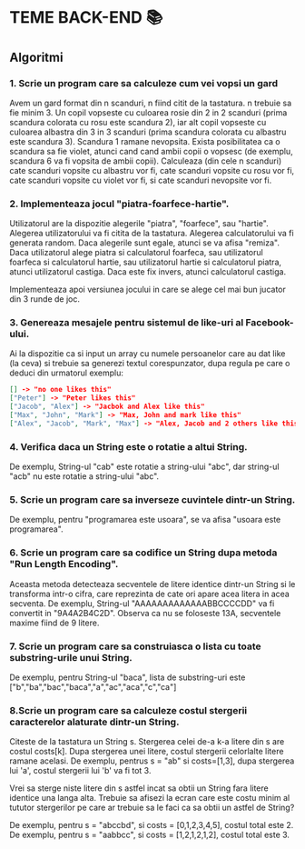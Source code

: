 # TEME BACK-END 📚

## Algoritmi 

### 1. Scrie un program care sa calculeze cum vei vopsi un gard
Avem un gard format din n scanduri, n fiind citit de la tastatura. n trebuie sa fie minim 3.
Un copil vopseste cu culoarea rosie din 2 in 2 scanduri (prima scandura colorata cu rosu este scandura 2), iar alt copil vopseste cu culoarea albastra din 3 in 3 scanduri (prima scandura colorata cu albastru este scandura 3).
Scandura 1 ramane nevopsita.
Exista posibilitatea ca o scandura sa fie violet, atunci cand cand ambii copii o vopsesc (de exemplu, scandura 6 va fi vopsita de ambii copii).
Calculeaza (din cele n scanduri) cate scanduri vopsite cu albastru vor fi, cate scanduri vopsite cu rosu vor fi, cate scanduri vopsite cu violet vor fi, si cate scanduri nevopsite vor fi.

### 2. Implementeaza jocul "piatra-foarfece-hartie".
Utilizatorul are la dispozitie alegerile "piatra", "foarfece", sau "hartie".
Alegerea utilizatorului va fi citita de la tastatura.
Alegerea calculatorului va fi generata random.
Daca alegerile sunt egale, atunci se va afisa "remiza".
Daca utilizatorul alege piatra si calculatorul foarfeca, sau utilizatorul foarfeca si calculatorul hartie, sau utilizatorul hartie si calculatorul piatra, atunci utilizatorul castiga.
Daca este fix invers, atunci calculatorul castiga.

Implementeaza apoi versiunea jocului in care se alege cel mai bun jucator din 3 runde de joc.

### 3. Genereaza mesajele pentru sistemul de like-uri al Facebook-ului.
Ai la dispozitie ca si input un array cu numele persoanelor care au dat like (la ceva) si trebuie sa generezi textul corespunzator, dupa regula pe care o deduci din urmatorul exemplu:
```json
[] -> "no one likes this"
["Peter"] -> "Peter likes this"
["Jacob", "Alex"] -> "Jacbok and Alex like this"
["Max", "John", "Mark"] -> "Max, John and mark like this"
["Alex", "Jacob", "Mark", "Max"] -> "Alex, Jacob and 2 others like this"
```
### 4. Verifica daca un String este o rotatie a altui String.
De exemplu, String-ul "cab" este rotatie a string-ului "abc", dar string-ul "acb" nu este rotatie a string-ului "abc".

### 5. Scrie un program care sa inverseze cuvintele dintr-un String.
De exemplu, pentru "programarea este usoara", se va afisa "usoara este programarea".

### 6. Scrie un program care sa codifice un String dupa metoda "Run Length Encoding".
Aceasta metoda detecteaza secventele de litere identice dintr-un String si le transforma intr-o cifra, care reprezinta de cate ori apare acea litera in acea secventa.
De exemplu, String-ul "AAAAAAAAAAAAABBCCCCDD" va fi convertit in "9A4A2B4C2D". Observa ca nu se foloseste 13A, secventele maxime fiind de 9 litere.

### 7. Scrie un program care sa construiasca o lista cu toate substring-urile unui String.
De exemplu, pentru String-ul "baca", lista de substring-uri este ["b","ba","bac","baca","a","ac","aca","c","ca"]

### 8.Scrie un program care sa calculeze costul stergerii caracterelor alaturate dintr-un String.
Citeste de la tastatura un String s. Stergerea celei de-a k-a litere din s are costul costs[k].
Dupa stergerea unei litere, costul stergerii celorlalte litere ramane acelasi.
De exemplu, pentrus s = "ab" si costs=[1,3], dupa stergerea lui 'a', costul stergerii lui 'b' va fi tot 3.

Vrei sa sterge niste litere din s astfel incat sa obtii un String fara litere identice una langa alta.
Trebuie sa afisezi la ecran care este costu minim al tututor stergerilor pe care ar trebuie sa le faci ca sa obtii un astfel de String?

De exemplu, pentru s = "abccbd", si costs = [0,1,2,3,4,5], costul total este 2.
De exemplu, pentru s = "aabbcc", si costs = [1,2,1,2,1,2], costul total este 3.








